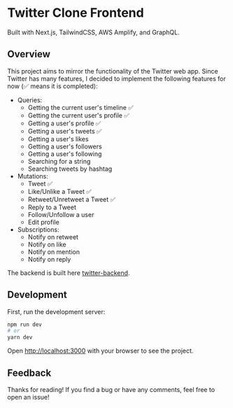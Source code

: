 # Twitter Clone Frontend

Built with Next.js, TailwindCSS, AWS Amplify, and GraphQL.

## Overview

This project aims to mirror the functionality of the Twitter web app. Since Twitter has many features, I decided to implement the following features for now (✅ means it is completed):

- Queries:
  - Getting the current user's timeline ✅
  - Getting the current user's profile ✅
  - Getting a user's profile ✅
  - Getting a user's tweets ✅
  - Getting a user's likes
  - Getting a user's followers
  - Getting a user's following
  - Searching for a string
  - Searching tweets by hashtag
- Mutations:
  - Tweet ✅
  - Like/Unlike a Tweet ✅
  - Retweet/Unretweet a Tweet ✅
  - Reply to a Tweet
  - Follow/Unfollow a user
  - Edit profile
- Subscriptions:
  - Notify on retweet
  - Notify on like
  - Notify on mention
  - Notify on reply

The backend is built here [twitter-backend](https://github.com/phc5/twitter-backend/).

## Development

First, run the development server:

```bash
npm run dev
# or
yarn dev
```

Open [http://localhost:3000](http://localhost:3000) with your browser to see the project.

## Feedback

Thanks for reading! If you find a bug or have any comments, feel free to open an issue!
